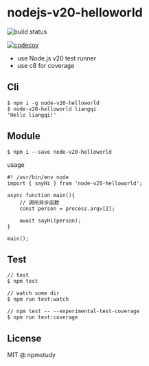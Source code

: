 # nodejs-v20-helloworld

![build status](https://github.com/npmstudy/node-v20-helloworld/actions/workflows/main.yml/badge.svg)

[![codecov](https://codecov.io/github/npmstudy/node-v20-helloworld/graph/badge.svg?token=CSMN20E3W4)](https://codecov.io/github/npmstudy/node-v20-helloworld)

- use Node.js v20 test runner
- use c8 for coverage

## Cli

```
$ npm i -g node-v20-helloworld
$ node-v20-helloworld liangqi
'Hello liangqi!'
```

## Module

```
$ npm i --save node-v20-helloworld
```

usage

```
#! /usr/bin/env node
import { sayHi } from 'node-v20-helloworld';

async function main(){
	// 调用异步函数
	const person = process.argv[2];

	await sayHi(person);
}

main();

```

## Test

```
// test
$ npm test

// watch some dir
$ npm run test:watch

// npm test -- --experimental-test-coverage
$ npm run test:coverage
```

## License

MIT @ npmstudy